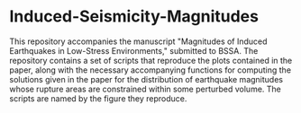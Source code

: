 # Induced-Seismicity-Magnitudes
This repository accompanies the manuscript "Magnitudes of Induced Earthquakes in Low-Stress Environments," submitted to BSSA. 
The repository contains a set of scripts that reproduce the plots contained in the paper, along with the necessary accompanying functions for computing the solutions given in the paper for the distribution of earthquake magnitudes whose rupture areas are constrained within some perturbed volume. 
The scripts are named by the figure they reproduce. 

